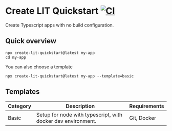 # Create LIT Quickstart [![CI](https://github.com/lit-datory/create-lit-quickstart/actions/workflows/ci.yml/badge.svg)](https://github.com/lit-datory/create-lit-quickstart/actions/workflows/ci.yml)

Create Typescript apps with no build configuration.

## Quick overview

```shell
npx create-lit-quickstart@latest my-app
cd my-app
```

You can also choose a template

```shell
npx create-lit-quickstart@latest my-app --template=basic
```

## Templates

| Category | Description                                                  | Requirements |
| -------- | ------------------------------------------------------------ | ------------ |
| Basic    | Setup for node with typescript, with docker dev environment. | Git, Docker  |

